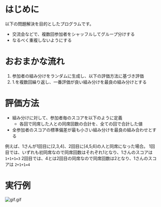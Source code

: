 # はじめに
以下の問題解決を目的としたプログラムです。

- 交流会などで、複数回参加者をシャッフルしてグループ分けする
- なるべく重複しないようにする

# おおまかな流れ

1. 参加者の組み分けをランダムに生成し、以下の評価方法に基づき評価
2. 1.を複数回繰り返し、一番評価が良い組み分けを最良の組み分けとする

# 評価方法

- 組み分けに対して、参加者毎のスコアを以下のように定義
    - 各回で同席した人との同席回数の合計を、全ての回で合計した値
- 全参加者のスコアの標準偏差が最も小さい組み分けを最良の組み合わせとする

例えば、1さんが1回目に[2,3,4]、2回目に[4,5,6]の人と同席になった場合。
1回目では、いずれも初同席なので同席回数はそれぞれ1となり、1さんのスコアは `1+1+1=3`
2回目では、4とは2回目の同席なので同席回数は2となり、1さんのスコアは `2+1+1=4`

# 実行例
![gif.gif](https://qiita-image-store.s3.ap-northeast-1.amazonaws.com/0/113263/927f2061-54bd-c89d-d27c-b2b0567e5930.gif)

